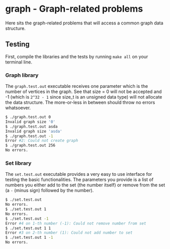 # graph - Graph-related problems

Here sits the graph-related problems that will access a common graph data structure.

## Testing

First, compile the libraries and the tests by running `make all` on your terminal line.

### Graph library

The `graph.test.out` executable receives one parameter which is the number of vertices in the graph. See that size = 0 will not be accepted and -1 (which is `2^32 - 1` since size_t is an unsigned data type) will not allocate the data structure. The more-or-less in between should throw no errors whatsoever.

``` bash
$ ./graph.test.out 0
Invalid graph size '0'
$ ./graph.test.out asda
Invalid graph size 'asda'
$ ./graph.test.out -1
Error #2: Could not create graph
$ ./graph.test.out 256
No errors.
```

### Set library

The `set.test.out` executable provides a very easy to use interface for testing the basic functionalities. The parameters you provide is a list of numbers you either add to the set (the number itself) or remove from the set (a `-` (minus sign) followed by the number).

``` bash
$ ./set.test.out
No errors.
$ ./set.test.out 1
No errors.
$ ./set.test.out -1
Error #4 on 1-th number (-1): Could not remove number from set
$ ./set.test.out 1 1
Error #3 on 2-th number (1): Could not add number to set
$ ./set.test.out 1 -1
No errors.
```